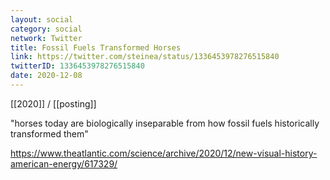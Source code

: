 ```yaml
---
layout: social
category: social
network: Twitter
title: Fossil Fuels Transformed Horses
link: https://twitter.com/steinea/status/1336453978276515840
twitterID: 1336453978276515840
date: 2020-12-08
---
```


[[2020]] / [[posting]]

"horses today are biologically inseparable from how fossil fuels historically transformed them"

<https://www.theatlantic.com/science/archive/2020/12/new-visual-history-american-energy/617329/>
